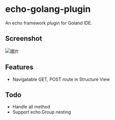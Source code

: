 # echo-golang-plugin

An echo framework plugin for Goland IDE.

## Screenshot
![圖片](https://github.com/yurisoba/echo-golang-plugin/assets/111110621/f4a5a6c2-0222-4692-93db-20e96b3692f4)

## Features
- Navigatable GET, POST route in Structure View

## Todo
- Handle all method
- Support echo.Group nesting
